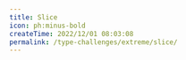 ```yaml
---
title: Slice
icon: ph:minus-bold
createTime: 2022/12/01 08:03:08
permalink: /type-challenges/extreme/slice/
---
```

